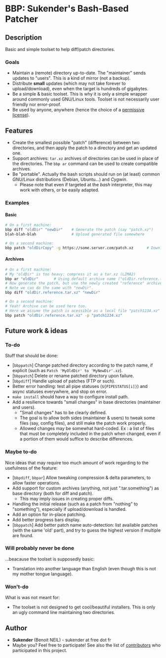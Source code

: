 # BBP: Sukender's Bash-Based Patcher

## Description
Basic and simple toolset to help diff/patch directories.

### Goals
- Maintain a (remote) directory up-to-date. The "maintainer" sends updates to "users". This is a kind of mirror (not a backup).
- Distribute **small** updates (which may not take forever to upload/download), even when the target is hundreds of gigabytes.
- Be a simple & basic toolset. This is why it is only a simple wrapper around commonly used GNU/Linux tools. Toolset is not necessarily user friendly nor error-proof.
- Be used by anyone, anywhere (hence the choice of a [permissive license](COPYING.txt)).

## Features
- Create the smallest possible "patch" (difference) between two directories, and then apply the patch to a directory and get an updated one.
- Support archives: ```tar.xz``` archives of directories can be used in place of the directories. The ```bbp ar``` command can be used to create compatible archives.
- Be "portable". Actually the bash scripts should run on (at least) common *GNU/Linux* distributions (Debian, Ubuntu...) and *Cygwin*.
  - Please note that even if targeted at the *bash* interpreter, this may work with others, or be easily adapted.

### Examples
#### Basic
```bash
# On a first machine:
bbp diff "oldDir" "newDir"    # Generate the patch (say "patch.xz")
blah-blah-blah                # Upload generated file somewhere

# On a second machine:
bbp patch "oldDirCopy" -g https://some.server.com/patch.xz      # Download and apply patch
```

#### Archives
```bash
# On a first machine:
# My "oldDir" is too heavy: compress it as a tar.xz (LZMA2)
bbp ar "oldDir"       # Using default archive name ("oldDir.reference.tar.xz")
# Now generate the patch, but use the newly created "reference" archive in place of the source directory.
# Note we can do the same with "newDir".
bbp diff "oldDir.reference.tar.xz" "newDir"

# On a second machine:
# Yeah! Archive can be used here too.
# Here we assume the patch is acessible as a local file "patch1234.xz"
bbp patch "oldDir.reference.tar.xz" -p "patch1234.xz"
```

## Future work & ideas
### To-do
Stuff that should be done:
- [```bbppatch```] Change patched directory according to the patch name, if explicit (such as ```Patch 'MyOldDir' to 'MyNewDir'.xz```).
- [```bbppatch```] Delete or rename patched directory upon failure.
- [```bbpdiff```] Handle upload of patches (FTP or such).
- Better error handling: test all pipe statuses (```${PIPESTATUS[i]}```) and async statuses everywhere, and stop on error.
- ```make install``` should have a way to configure install path.
- Add a resilience towards "small changes" in base directories (maintainer and users).
  - "Small changes" has to be clearly defined.
  - The goal is to allow both sides (maintainer & users) to tweak some files (say, config files), and still make the patch work properly.
  - Allowed changes may be somewhat hard-coded. Ex : a list of files that must be completely included in the patch when changed, even if a portion of them would suffice to describe differences.

### Maybe to-do
Nice ideas that may require too much amount of work regarding to the usefulness of the feature:
- [```bbpdiff```, ```bbpar```] Allow tweaking compression & delta parameters, to allow faster operations.
- Add support for custom archives (anything, not just ".tar.something") as base directory (both for diff and patch).
  - This may imply issues in creating proper diffs.
- Handling the initial release (such as a patch from "nothing" to "something"), especially if upload/download is handled.
- Add an option for in-place patching.
- Add better progress bars display.
- [```bbppatch```] Add better patch name auto-detection: list available patches (with the same 'old' part), and try to guess the highest version if multiple are found.

### Will probably never be done
...beacause the toolset is supposedly basic:
- Translation into another language than English (even though this is not my mother tongue language).

### Won't-do
What is was not meant for:
- The toolset is not designed to get cool/beautiful installers. This is only an ugly command line maintaining two directories.

## Author
- **Sukender** (Benoit NEIL) - sukender at free dot fr
- Maybe you? Feel free to participate!
See also the list of [contributors](https://github.com/Sukender/bash-based-patcher/contributors) who participated in this project.
